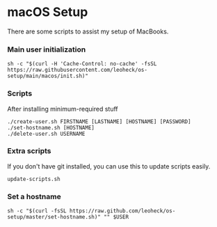 # macOS Setup

There are some scripts to assist my setup of MacBooks.

### Main user initialization
```
sh -c "$(curl -H 'Cache-Control: no-cache' -fsSL https://raw.githubusercontent.com/leoheck/os-setup/main/macos/init.sh)"
```

### Scripts

After installing minimum-required stuff
```
./create-user.sh FIRSTNAME [LASTNAME] [HOSTNAME] [PASSWORD]
./set-hostname.sh [HOSTNAME]
./delete-user.sh USERNAME
```

### Extra scripts

If you don't have git installed, you can use this to update scripts easily.
```
update-scripts.sh
```

### Set a hostname
```
sh -c "$(curl -fsSL https://raw.github.com/leoheck/os-setup/master/set-hostname.sh)" "" $USER
```
